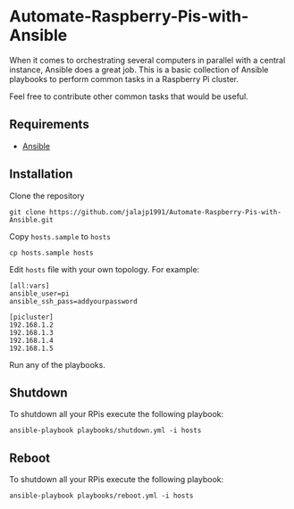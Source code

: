 # Automate-Raspberry-Pis-with-Ansible
When it comes to orchestrating several computers in parallel with a central instance, Ansible does a great job.
This is a basic collection of Ansible playbooks to perform common tasks in a Raspberry Pi cluster.

Feel free to contribute other common tasks that would be useful.

## Requirements

* [Ansible](http://www.ansible.com/)

## Installation

Clone the repository

    git clone https://github.com/jalajp1991/Automate-Raspberry-Pis-with-Ansible.git

Copy `hosts.sample` to `hosts`

    cp hosts.sample hosts

Edit `hosts` file with your own topology. For example:

```
[all:vars]
ansible_user=pi
ansible_ssh_pass=addyourpassword

[picluster]
192.168.1.2
192.168.1.3
192.168.1.4
192.168.1.5
```

Run any of the playbooks.

## Shutdown

To shutdown all your RPis execute the following playbook:

    ansible-playbook playbooks/shutdown.yml -i hosts

## Reboot

To shutdown all your RPis execute the following playbook:

    ansible-playbook playbooks/reboot.yml -i hosts
